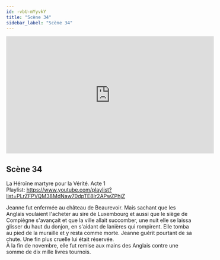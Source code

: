 ```yaml
---
id: -vbU-mYyvkY
title: "Scène 34"
sidebar_label: "Scène 34"
---
```


<div class="video-float-container">
  <iframe
    width="560"
    height="315"
    src="https://www.youtube.com/embed/-vbU-mYyvkY"
    title="YouTube video player"
    frameborder="0"
    allow="accelerometer; autoplay; clipboard-write; encrypted-media; gyroscope; picture-in-picture; web-share"
    referrerpolicy="strict-origin-when-cross-origin"
    allowfullscreen
  ></iframe>
</div>

## Scène 34

La Héroïne martyre pour la Vérité. Acte 1  
Playlist: https://www.youtube.com/playlist?list=PLrZFPVQM38MdNaw70dpTE8Ir2APwZPhjZ

Jeanne fut enfermée au château de Beaurevoir. Mais sachant que les Anglais voulaient l'acheter au sire de Luxembourg et aussi que le siège de Compiègne s'avançait et que la ville allait succomber, une nuit elle se laissa glisser du haut du donjon, en s'aidant de lanières qui rompirent. Elle tomba au pied de la muraille et y resta comme morte. Jeanne guérit pourtant de sa chute. Une fin plus cruelle lui était réservée.  
À la fin de novembre, elle fut remise aux mains des Anglais contre une somme de dix mille livres tournois.
